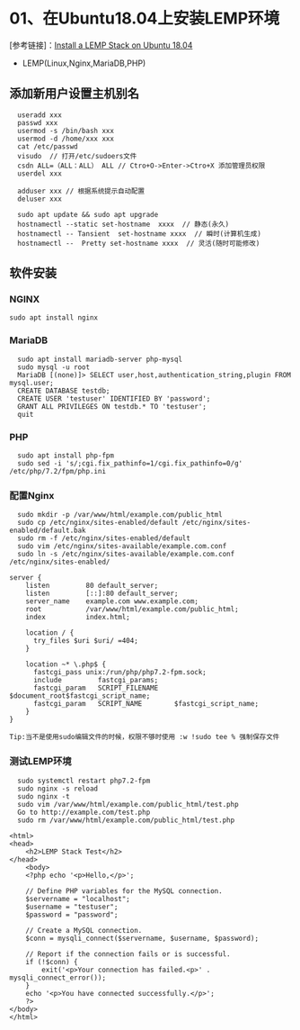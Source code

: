 # 01、在Ubuntu18.04上安装LEMP环境
[参考链接]：[Install a LEMP Stack on Ubuntu 18.04](https://github.com/linode/docs/blob/master/docs/web-servers/lemp/how-to-install-a-lemp-server-on-ubuntu-18-04/index.md)
- LEMP(Linux,Nginx,MariaDB,PHP)
## 添加新用户设置主机别名
```
  useradd xxx
  passwd xxx
  usermod -s /bin/bash xxx
  usermod -d /home/xxx xxx
  cat /etc/passwd
  visudo  // 打开/etc/sudoers文件
  csdn ALL=（ALL：ALL） ALL // Ctro+O->Enter->Ctro+X 添加管理员权限
  userdel xxx
```
```
  adduser xxx // 根据系统提示自动配置
  deluser xxx
```
```
  sudo apt update && sudo apt upgrade
  hostnamectl --static set-hostname  xxxx  // 静态(永久)
  hostnamectl -- Tansient  set-hostname xxxx  // 瞬时(计算机生成)
  hostnamectl --  Pretty set-hostname xxxx  // 灵活(随时可能修改)
```
## 软件安装
### NGINX
  `sudo apt install nginx`
### MariaDB
```
  sudo apt install mariadb-server php-mysql
  sudo mysql -u root
  MariaDB [(none)]> SELECT user,host,authentication_string,plugin FROM mysql.user;
  CREATE DATABASE testdb;
  CREATE USER 'testuser' IDENTIFIED BY 'password';
  GRANT ALL PRIVILEGES ON testdb.* TO 'testuser';
  quit
```
### PHP
```
  sudo apt install php-fpm
  sudo sed -i 's/;cgi.fix_pathinfo=1/cgi.fix_pathinfo=0/g' /etc/php/7.2/fpm/php.ini
```
### 配置Nginx
```
  sudo mkdir -p /var/www/html/example.com/public_html
  sudo cp /etc/nginx/sites-enabled/default /etc/nginx/sites-enabled/default.bak
  sudo rm -f /etc/nginx/sites-enabled/default
  sudo vim /etc/nginx/sites-available/example.com.conf 
  sudo ln -s /etc/nginx/sites-available/example.com.conf /etc/nginx/sites-enabled/
```
```
server {
    listen         80 default_server;
    listen         [::]:80 default_server;
    server_name    example.com www.example.com;
    root           /var/www/html/example.com/public_html;
    index          index.html;

    location / {
      try_files $uri $uri/ =404;
    }

    location ~* \.php$ {
      fastcgi_pass unix:/run/php/php7.2-fpm.sock;
      include         fastcgi_params;
      fastcgi_param   SCRIPT_FILENAME    $document_root$fastcgi_script_name;
      fastcgi_param   SCRIPT_NAME        $fastcgi_script_name;
    }
}
```
`Tip:当不是使用sudo编辑文件的时候，权限不够时使用 :w !sudo tee % 强制保存文件`
### 测试LEMP环境
```
  sudo systemctl restart php7.2-fpm
  sudo nginx -s reload
  sudo nginx -t
  sudo vim /var/www/html/example.com/public_html/test.php 
  Go to http://example.com/test.php
  sudo rm /var/www/html/example.com/public_html/test.php
```
```
<html>
<head>
    <h2>LEMP Stack Test</h2>
</head>
    <body>
    <?php echo '<p>Hello,</p>';

    // Define PHP variables for the MySQL connection.
    $servername = "localhost";
    $username = "testuser";
    $password = "password";

    // Create a MySQL connection.
    $conn = mysqli_connect($servername, $username, $password);

    // Report if the connection fails or is successful.
    if (!$conn) {
        exit('<p>Your connection has failed.<p>' .  mysqli_connect_error());
    }
    echo '<p>You have connected successfully.</p>';
    ?>
</body>
</html>
```















